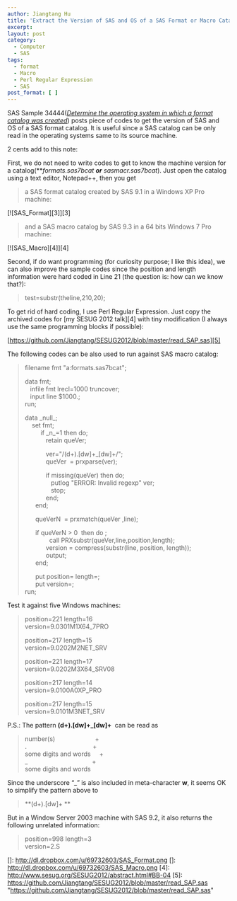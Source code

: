 ```yaml
---
author: Jiangtang Hu
title: 'Extract the Version of SAS and OS of a SAS Format or Macro Catalog: A Little Bit of Perl Regular Expression'
excerpt:
layout: post
category:
  - Computer
  - SAS
tags:
  - format
  - Macro
  - Perl Regular Expression
  - SAS
post_format: [ ]
---
```

SAS Sample 34444(*[Determine the operating system in which a format catalog was created][1]*) posts piece of codes to get the version of SAS and OS of a SAS format catalog. It is useful since a SAS catalog can be only read in the operating systems same to its source machine.

2 cents add to this note:

First, we do not need to write codes to get to know the machine version for a catalog(***formats.sas7bcat ***or** *sasmacr.sas7bcat***). Just open the catalog using a text editor, Notepad++, then you get

> a SAS format catalog created by SAS 9.1 in a Windows XP Pro machine:

[![SAS_Format][3]][3]

> and a SAS macro catalog by SAS 9.3 in a 64 bits Windows 7 Pro machine:

[![SAS_Macro][4]][4]

Second, if do want programming (for curiosity purpose; I like this idea), we can also improve the sample codes since the position and length information were hard coded in Line 21 (the question is: how can we know that?):

> test=substr(theline,210,20);

To get rid of hard coding, I use Perl Regular Expression. Just copy the archived codes for [my SESUG 2012 talk][4] with tiny modification (I always use the same programming blocks if possible):

[https://github.com/Jiangtang/SESUG2012/blob/master/read_SAP.sas][5]

The following codes can be also used to run against SAS macro catalog:

> filename fmt "a:formats.sas7bcat";
> 
> data fmt;   
>    infile fmt lrecl=1000 truncover;   
>    input line $1000.;   
> run;
> 
> data \_null\_;   
>     set fmt;   
>          if \_n\_=1 then do;   
>             retain queVer;
> 
>             ver="/(d+).[dw]+_[dw]+/";   
>             queVer  = prxparse(ver);
> 
>             if missing(queVer) then do;   
>                putlog "ERROR: Invalid regexp" ver;   
>                stop;   
>             end;   
>       end;
> 
>       queVerN  = prxmatch(queVer ,line);
> 
>       if queVerN > 0  then do ;   
>               call PRXsubstr(queVer,line,position,length);   
>             version = compress(substr(line, position, length));   
>             output;   
>       end;    
> 
>       put position= length=;   
>       put version=;   
> run;   
> 

Test it against five Windows machines: 

> position=221 length=16   
> version=9.0301M1X64_7PRO
> 
> position=217 length=15   
> version=9.0202M2NET_SRV 
> 
> position=221 length=17   
> version=9.0202M3X64_SRV08 
> 
> position=217 length=14   
> version=9.0100A0XP_PRO
> 
> position=217 length=15   
> version=9.0101M3NET_SRV 



P.S.: The pattern **(d+).[dw]+_[dw]+**  can be read as

> number(s)                       +   
> .                                      +   
> some digits and words     +   
> _                                     +   
> some digits and words

Since the underscore “_” is also included in meta-character **w**, it seems OK to simplify the pattern above to 

> **(d+).[dw]+ **

But in a Window Server 2003 machine with SAS 9.2, it also returns the following unrelated information:

> position=998 length=3   
> version=2.S

 [1]: http://support.sas.com/kb/34/443.html
 []: http://dl.dropbox.com/u/69732603/SAS_Format.png
 []: http://dl.dropbox.com/u/69732603/SAS_Macro.png
 [4]: http://www.sesug.org/SESUG2012/abstract.html#BB-04
 [5]: https://github.com/Jiangtang/SESUG2012/blob/master/read_SAP.sas "https://github.com/Jiangtang/SESUG2012/blob/master/read_SAP.sas"